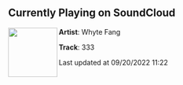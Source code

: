 ## Currently Playing on SoundCloud

[<img align="left" width="100" src="https://i1.sndcdn.com/artworks-a1Qm2dcDupia-0-t500x500.jpg">](https://soundcloud.com/whytefang-music/333a1)

**Artist**: Whyte Fang 

**Track**: 333

Last updated at 09/20/2022 11:22

